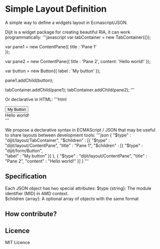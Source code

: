 # Simple Layout Definition

A simple way to define a widgets layout in Ecmascript/JSON.

Dijit is a widget package for creating beautiful RIA, it can work programmatically:
'''javascript
var tabContainer = new TabContainer({});

var pane1 = new ContentPane({
	title : 'Pane 1'	
});

var pane2 = new ContentPane({
	title : 'Pane 2',
	content: 'Hello world!'
});

var button = new Button({
	label : 'My button'
});

pane1.addChild(button);

tabContainer.addChild(pane1);
tabContainer.addChild(pane2);
'''

Or declarative in HTML:
'''html
<div data-dojo-type="dijit/layout/TabContainer">
	<div data-dojo-type="dijit/layout/ContentPane"
		 data-dojo-props="title:'Pane 1'">
		 <button data-dojo-type="dijit/form/Button">My Button</button>
	</div>
	<div data-dojo-type="dijit/layout/ContentPane"
		 data-dojo-props="title: 'Pane 2'">
		 	Hello world!
		</div>
	</div>
</div>
'''

We propose a declarative syntax in ECMAScript / JSON that may be useful to share layouts between development tools:
'''json
{
	"$type" : "dijit/layout/TabContainer",
	"$children" : [{
		"$type" : "dijit/layout/ContentPane",
		"title" : "Pane 1",
		"$children" : [{
			"$type" : "dijit/form/Button",			
			"label" : "My button"
		}]
	}, {
		"$type" : "dijit/layout/ContentPane",
		"title" : "Pane 2",
		"content" : "Hello world!"
	}]
}
''' 

## Specification
Each JSON object has two special attributes:
$type {string}: The module identifier (MID) in AMD context.   
$children {array}: A optional array of objects with the same format

## How contribute?

## Licence

MIT Licence

